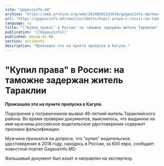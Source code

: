 ```yaml
---
site: "gagauzinfo.md"
archive: "https://web.archive.org/web/20240502143638/gagauzinfo.md/news/accidents/kupil-prava-v-rossii-na-tamozhne-zaderzhan-zhitel-taraklii"
url: "https://gagauzinfo.md/news/accidents/kupil-prava-v-rossii-na-tamozhne-zaderzhan-zhitel-taraklii"
language: ru
title: "\"Купил права\" в России: на таможне задержан житель Тараклии"
publication: '[[Gagauzinfo]]'
published: Назад-01-08
section: accidents
description: "Произошло это на пункте пропуска в Кагуле."
---
```


# "Купил права" в России: на таможне задержан житель Тараклии

**Произошло это на пункте пропуска в Кагуле.**

Подозрения у пограничников вызвал 46-летний житель Тараклийского района. Во время проверки документов, выяснилось, что выданное на имя мужчины российское водительское удостоверение содержит признаки фальсификации.

Мужчина признался на допросе, что "купил" водительское удостоверение в 2018 году, находясь в России, за 600 евро, сообщает новостной портал Gagauzinfo.MD.

Фальшивый документ был изъят и направлен на экспертизу.